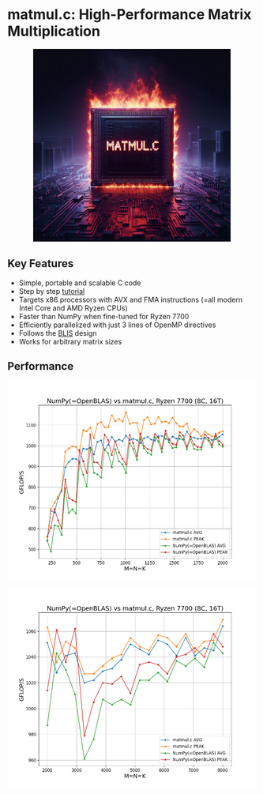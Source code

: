 # matmul.c: High-Performance Matrix Multiplication
<p align="center">
  <img src="assets/logo.jpeg" width="400" height="390" alt="cpu-burn">
</p>

## Key Features
- Simple, portable and scalable C code
- Step by step [tutorial](https://salykova.github.io/matmul-cpu)
- Targets x86 processors with AVX and FMA instructions (=all modern Intel Core and AMD Ryzen CPUs)
- Faster than NumPy when fine-tuned for Ryzen 7700
- Efficiently parallelized with just 3 lines of OpenMP directives
- Follows the [BLIS](https://github.com/flame/blis) design
- Works for arbitrary matrix sizes
## Performance

<p align="center">
  <img src="assets/benchmark_mt.png" alt="cpu-burn">
</p>


<p align="center">
  <img src="assets/benchmark_mt2.png" alt="cpu-burn">
</p>
